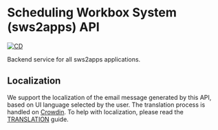 # Scheduling Workbox System (sws2apps) API

[![CD](https://github.com/sws2apps/sws2apps-api/actions/workflows/deploy.yml/badge.svg)](https://github.com/sws2apps/sws2apps-api/actions/workflows/deploy.yml)

Backend service for all sws2apps applications.

## Localization

We support the localization of the email message generated by this API, based on UI language selected by the user. The translation process is handled on [Crowdin](https://crowdin.com/project/sws2apps-api). To help with localization, please read the [TRANSLATION](./TRANSLATION.md) guide.
